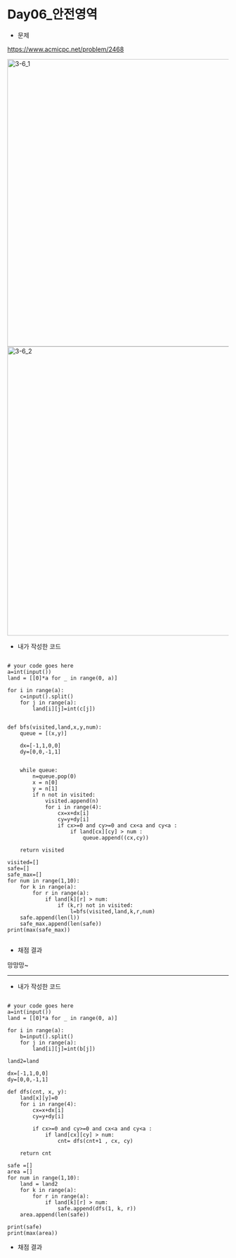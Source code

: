# __Day06_안전영역__

* 문제

https://www.acmicpc.net/problem/2468

<img width="655" alt="3-6_1" src="https://user-images.githubusercontent.com/29175001/51961190-42c33480-249f-11e9-9731-7b73b998d577.png">
<img width="659" alt="3-6_2" src="https://user-images.githubusercontent.com/29175001/51961195-45be2500-249f-11e9-9299-42009f33605a.png">

* 내가 작성한 코드
```Python3

# your code goes here
a=int(input())
land = [[0]*a for _ in range(0, a)]

for i in range(a):
    c=input().split()
    for j in range(a):
        land[i][j]=int(c[j])
        

def bfs(visited,land,x,y,num):
	queue = [(x,y)]
	
	dx=[-1,1,0,0]
	dy=[0,0,-1,1]
	
	
	while queue:
		n=queue.pop(0)
		x = n[0]
		y = n[1]
		if n not in visited:
			visited.append(n)
			for i in range(4):
				cx=x+dx[i]
				cy=y+dy[i]
				if cx>=0 and cy>=0 and cx<a and cy<a :
					if land[cx][cy] > num :
						queue.append((cx,cy))
					
	return visited
	
visited=[]	
safe=[]				
safe_max=[]
for num in range(1,10):
	for k in range(a):
		for r in range(a):
			if land[k][r] > num:
				if (k,r) not in visited:
					l=bfs(visited,land,k,r,num)
	safe.append(len(l))
	safe_max.append(len(safe))
print(max(safe_max))
        
```


* 채점 결과

망망망~  

  
  
----
  * 내가 작성한 코드
```Python3

# your code goes here
a=int(input())
land = [[0]*a for _ in range(0, a)]

for i in range(a):
	b=input().split()
	for j in range(a):
		land[i][j]=int(b[j])
		
land2=land

dx=[-1,1,0,0]
dy=[0,0,-1,1]
		
def dfs(cnt, x, y):
	land[x][y]=0
	for i in range(4):
		cx=x+dx[i]
		cy=y+dy[i]
		
		if cx>=0 and cy>=0 and cx<a and cy<a :
			if land[cx][cy] > num:
				cnt= dfs(cnt+1 , cx, cy)
				
	return cnt
	
safe =[]
area =[]
for num in range(1,10):
	land = land2
	for k in range(a):
		for r in range(a):
			if land[k][r] > num:
				safe.append(dfs(1, k, r))
	area.append(len(safe))
				
print(safe)
print(max(area))

```


* 채점 결과


